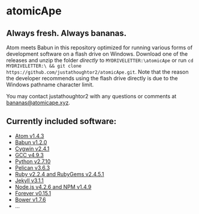 # atomicApe
## Always fresh. Always bananas.
Atom meets Babun in this repository optimized for running various forms of development software on a flash drive on Windows. Download one of the releases and unzip the folder *directly* to `MYDRIVELETTER:\atomicApe` or run `cd MYDRIVELETTER:\ && git clone https://github.com/justathoughtor2/atomicApe.git`. Note that the reason the developer recommends using the flash drive directly is due to the Windows pathname character limit.

You may contact justathoughtor2 with any questions or comments at [bananas@atomicape.xyz](mailto:bananas@atomicape.xyz).

## Currently included software:
+ [Atom v1.4.3](https://atom.io/)
+ [Babun v1.2.0](https://github.com/babun/babun)
+ [Cygwin v2.4.1](https://cygwin.com/)
+ [GCC v4.9.3](https://gcc.gnu.org/)
+ [Python v2.7.10](https://www.python.org/)
+ [Pelican v3.6.3](http://blog.getpelican.com/)
+ [Ruby v2.2.4 and RubyGems v2.4.5.1](https://www.ruby-lang.org/en/)
+ [Jekyll v3.1.1](https://jekyllrb.com/)
+ [Node.js v4.2.6 and NPM v1.4.9](https://nodejs.org/en/)
+ [Forever v0.15.1](https://github.com/foreverjs/forever)
+ [Bower v1.7.6](https://github.com/bower/bower)
+ ...

